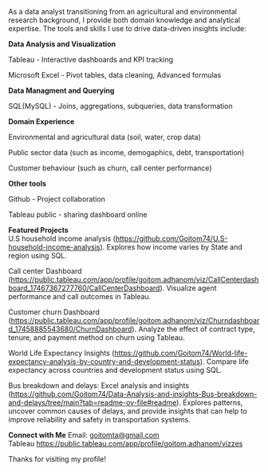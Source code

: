 As a data analyst transitioning from an agricultural and environmental research background, I provide both domain knowledge and analytical expertise. The tools and skills I use to drive data-driven insights include:

**Data Analysis and Visualization**                                                                                                                                                                                    

Tableau - Interactive dashboards and KPI tracking

Microsoft Excel - Pivot tables, data cleaning, Advanced formulas

**Data Managment and Querying**

SQL(MySQL) - Joins, aggregations, subqueries, data transformation

**Domain Experience**

Environmental and agricultural data (soil, water, crop data)

Public sector data (such as income, demogaphics, debt, transportation)

Customer behaviour (such as churn, call center performance)

**Other tools**

Github - Project collaboration

Tableau public - sharing dashboard online                                                                                                                                                                           


**Featured Projects**                                                                                                                                                                                                
U.S household income analysis (https://github.com/Goitom74/U.S-household-income-analysis). 
Explores how income varies by State and region using SQL.

Call center Dashboard (https://public.tableau.com/app/profile/goitom.adhanom/viz/CallCenterdashboard_17467367277760/CallCenterDashboard).                                                                           Visualize agent performance and call outcomes in Tableau.

Customer churn Dashboard (https://public.tableau.com/app/profile/goitom.adhanom/viz/Churndashboard_17458885543680/ChurnDashboard).                                                                                  Analyze the effect of contract type, tenure, and payment method on churn using Tableau.

World Life Expectancy Insights (https://github.com/Goitom74/World-life-expectancy-analysis-by-country-and-development-status).                                                                                      Compare life expectancy across countries and development status using SQL.

Bus breakdown and delays: Excel analysis and insights (https://github.com/Goitom74/Data-Analysis-and-insights-Bus-breakdown-and-delays/tree/main?tab=readme-ov-file#readme).                                        Explores patterns, uncover common causes of delays, and provide insights that can help to improve reliability and safety in transportation systems.

**Connect with Me**
Email: goitomta@gmail.com                                                                                                                                                                                           
Tableau
https://public.tableau.com/app/profile/goitom.adhanom/vizzes

Thanks for visiting my profile!


